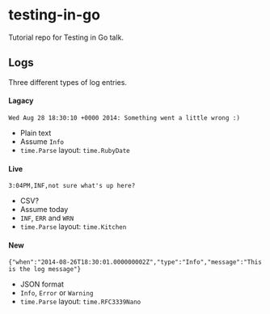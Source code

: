 # testing-in-go

Tutorial repo for Testing in Go talk.

## Logs

Three different types of log entries.

#### Lagacy

```
Wed Aug 28 18:30:10 +0000 2014: Something went a little wrong :)
```

  * Plain text
  * Assume `Info`
  * `time.Parse` layout: `time.RubyDate`

#### Live

```
3:04PM,INF,not sure what's up here?
```

  * CSV?
  * Assume today
  * `INF`, `ERR` and `WRN`
  * `time.Parse` layout: `time.Kitchen`

#### New

```
{"when":"2014-08-26T18:30:01.000000002Z","type":"Info","message":"This is the log message"}
```

  * JSON format
  * `Info`, `Error` or `Warning`
  * `time.Parse` layout: `time.RFC3339Nano`
